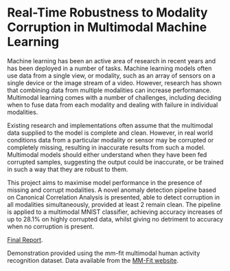 # Real-Time Robustness to Modality Corruption in Multimodal Machine Learning

Machine learning has been an active area of research in recent years and has been deployed in a number of tasks. Machine learning models often use data from a single view, or modality, such as an array of sensors on a single device or the image stream of a video. However, research has shown that combining data from multiple modalities can increase performance. Multimodal learning comes with a number of challenges, including deciding when to fuse data from each modality and dealing with failure in individual modalities.

Existing research and implementations often assume that the multimodal data supplied to the model is complete and clean. However, in real world conditions data from a particular
modality or sensor may be corrupted or completely missing, resulting in inaccurate results from such a model. Multimodal models should either understand when they have been fed
corrupted samples, suggesting the output could be inaccurate, or be trained in such a way that they are robust to them.

This project aims to maximise model performance in the presence of missing and corrupt modalities. A novel anomaly detection pipeline based on Canonical Correlation Analysis is presented, able to detect corruption in all modalities simultaneously, provided at least 2 remain clean. The pipeline is applied to a multimodal MNIST classifier, achieving accuracy increases of up to 28.1% on highly corrupted data, whilst giving no detriment to accuracy when no corruption is present.

[Final Report](./docs/Dissertation/Dissertation.pdf).

Demonstration provided using the mm-fit multimodal human activity recognition dataset. Data available from the [MM-Fit website](https://mmfit.github.io/).
